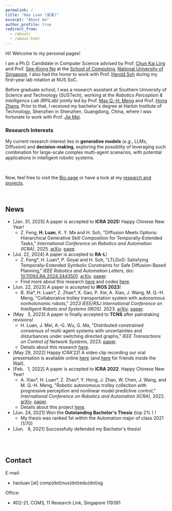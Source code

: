 ```yaml
---
permalink: /
title: "Hao Luan (栾昊)"
excerpt: "About me"
author_profile: true
redirect_from: 
  - /about/
  - /about.html
---
```



Hi! Welcome to my personal pages!

I am a Ph.D. Candidate in Computer Science advised by Prof. [Chun Kai Ling](https://lingchunkai.github.io/) and Prof. [See-Kiong Ng](https://www.comp.nus.edu.sg/~ngsk/) at the [School of Computing](https://www.comp.nus.edu.sg/), [National University of Singapore](https://nus.edu.sg/). 
I also had the honor to work with Prof. [Harold Soh](https://haroldsoh.com/) during my first-year lab rotation at NUS SoC. 

Before graduate school, I was a research assistant at Southern University of Science and Technology (SUSTech), working at the *Robotics Perception & Intelligence Lab (RPILab)* jointly led by Prof. [Max Q.-H. Meng](https://www.ee.cuhk.edu.hk/~qhmeng/about.html) and Prof. [Hong Zhang](https://webdocs.cs.ualberta.ca/~zhang/index.html). 
Prior to that, I received my bachelor's degree at Harbin Institute of Technology, Shenzhen in Shenzhen, Guangdong, China, where I was fortunate to work with Prof. [Jie Mei](https://scholar.google.com/citations?hl=en&user=tyQm5IkAAAAJ). 


### Research Interests 

My current research interest lies in **generative models** (*e.g.*, LLMs, Diffusion) and **decision-making**, exploring the possiblity of leveraging such combination for large-scale complex multi-agent scenarios, with potential applications in intelligent robotic systems. 
<!-- For now, I am interested in tackling decision-making problems from a game-theoretic perspective. -->

<br/>

Now, feel free to visit the [Bio page](/cv/) or have a look at my [research and projects](/projects/).  

<br/>


## News
-   [Jan. 31, 2025] A paper is accepted to **ICRA 2025**! Happy Chinese New Year! 
    -   Z. Feng, **H. Luan**, K. Y. Ma and H. Soh, &quot;Diffusion Meets Options: Hierarchical Generative Skill Composition for Temporally-Extended Tasks,&quot; <i> International Conference on Robotics and Automation (ICRA)</i>, 2025. 
    [arXiv](https://arxiv.org/abs/2410.02389).
    [page](https://philiptheother.github.io/doppler/).
-   [Jul. 22, 2024] A paper is accepted to **RA-L**! 
    -   Z. Feng\*, H. Luan\*, P. Goyal and H. Soh, &quot;LTLDoG: Satisfying Temporally-Extended Symbolic Constraints for Safe Diffusion-Based Planning,&quot; <i> IEEE Robotics and Automation Letters</i>, doi: [10.1109/LRA.2024.3443501](https://doi.org/10.1109/LRA.2024.3443501). 
    [arXiv](https://arxiv.org/abs/2405.04235).
    [paper](/publication/feng-ltldog-2024/).
    -   Find more about this research [here](https://clear-nus.github.io/blog/ltldog) and codes [here](https://github.com/clear-nus/ltldog). 
-   [Jun. 22, 2023] A paper is accepted to **IROS 2023**! 
    -   B. Xia\*, H. Luan\*, Z. Zhao\*, X. Gao, P. Xie, A. Xiao, J. Wang, M. Q.-H. Meng, &quot;Collaborative trolley transportation system with autonomous nonholonomic robots,&quot; <i>2023 IEEE/RSJ International Conference on Intelligent Robots and Systems (IROS)</i>. 2023. 
    [arXiv](https://arxiv.org/abs/2303.06624).
    [paper](/publication/xia-collaborative-IROS2023/).
-   [May &nbsp;&nbsp;3, 2023] A paper is finally accepted to **TCNS** after painstaking revisions! 
    -   H. Luan, J. Mei, A.-G. Wu, G. Ma, "Distributed constrained consensus of multi-agent systems with uncertainties and disturbances under switching directed graphs," *IEEE Transactions on Control of Network Systems*, 2023. [paper](/publication/luan-distributed-2023/). 
    -   Details about this research [here](/cameras/). 
-   [May  29, 2022] Happy ICRA'22! A video clip recording our oral presentation is available online [here](https://youtu.be/eTFTHZl3qT4) (and [here](https://www.bilibili.com/video/BV1aA4y1d7Lb/?vd_source=59e43de47c7f6b97785ca3bfa36d97c8) for friends inside the Wall). 
-   [Feb. &nbsp;&nbsp;1, 2022] A paper is accepted to **ICRA 2022**. Happy Chinese New Year!
    -   A. Xiao\*, H. Luan\*, Z. Zhao\*, Y. Hong, J. Zhao, W. Chen, J. Wang, and M. Q.-H. Meng, "Robotic autonomous trolley collection with progressive perception and nonlinear model predictive control," *International Conference on Robotics and Automation (ICRA)*, 2022. 
    [arXiv](https://arxiv.org/abs/2110.06648). 
    [paper](/publication/xiao-robotic-ICRA2022/). 
    -   Details about this project [here](/trolley-collection/). 
-   [Jun. 24, 2021] Won the **Outstanding Bachelor's Thesis** (top 2% ) ! 
    -   My thesis was ranked 1st within the Automation major of class 2021 (1/70) 
-   [Jun. &nbsp;&nbsp;9, 2021] Successfully defended my Bachelor's thesis!

<br/>
<br/>

## Contact

E-mail: 
-   haoluan \[at\] comp(dot)nus(dot)edu(dot)sg

Office: 
-   #02-21, COM3, 11 Research Link, Singapore 119391




<!--

This is the front page of a website that is powered by the [academicpages template](https://github.com/academicpages/academicpages.github.io) and hosted on GitHub pages. [GitHub pages](https://pages.github.com) is a free service in which websites are built and hosted from code and data stored in a GitHub repository, automatically updating when a new commit is made to the respository. This template was forked from the [Minimal Mistakes Jekyll Theme](https://mmistakes.github.io/minimal-mistakes/) created by Michael Rose, and then extended to support the kinds of content that academics have: publications, talks, teaching, a portfolio, blog posts, and a dynamically-generated CV. You can fork [this repository](https://github.com/academicpages/academicpages.github.io) right now, modify the configuration and markdown files, add your own PDFs and other content, and have your own site for free, with no ads! An older version of this template powers my own personal website at [stuartgeiger.com](http://stuartgeiger.com), which uses [this Github repository](https://github.com/staeiou/staeiou.github.io).

A data-driven personal website
======
Like many other Jekyll-based GitHub Pages templates, academicpages makes you separate the website's content from its form. The content & metadata of your website are in structured markdown files, while various other files constitute the theme, specifying how to transform that content & metadata into HTML pages. You keep these various markdown (.md), YAML (.yml), HTML, and CSS files in a public GitHub repository. Each time you commit and push an update to the repository, the [GitHub pages](https://pages.github.com/) service creates static HTML pages based on these files, which are hosted on GitHub's servers free of charge.

Many of the features of dynamic content management systems (like Wordpress) can be achieved in this fashion, using a fraction of the computational resources and with far less vulnerability to hacking and DDoSing. You can also modify the theme to your heart's content without touching the content of your site. If you get to a point where you've broken something in Jekyll/HTML/CSS beyond repair, your markdown files describing your talks, publications, etc. are safe. You can rollback the changes or even delete the repository and start over -- just be sure to save the markdown files! Finally, you can also write scripts that process the structured data on the site, such as [this one](https://github.com/academicpages/academicpages.github.io/blob/master/talkmap.ipynb) that analyzes metadata in pages about talks to display [a map of every location you've given a talk](https://academicpages.github.io/talkmap.html).

Getting started
======
1. Register a GitHub account if you don't have one and confirm your e-mail (required!)
1. Fork [this repository](https://github.com/academicpages/academicpages.github.io) by clicking the "fork" button in the top right. 
1. Go to the repository's settings (rightmost item in the tabs that start with "Code", should be below "Unwatch"). Rename the repository "[your GitHub username].github.io", which will also be your website's URL.
1. Set site-wide configuration and create content & metadata (see below -- also see [this set of diffs](http://archive.is/3TPas) showing what files were changed to set up [an example site](https://getorg-testacct.github.io) for a user with the username "getorg-testacct")
1. Upload any files (like PDFs, .zip files, etc.) to the files/ directory. They will appear at https://[your GitHub username].github.io/files/example.pdf.  
1. Check status by going to the repository settings, in the "GitHub pages" section

Site-wide configuration
------
The main configuration file for the site is in the base directory in [_config.yml](https://github.com/academicpages/academicpages.github.io/blob/master/_config.yml), which defines the content in the sidebars and other site-wide features. You will need to replace the default variables with ones about yourself and your site's github repository. The configuration file for the top menu is in [_data/navigation.yml](https://github.com/academicpages/academicpages.github.io/blob/master/_data/navigation.yml). For example, if you don't have a portfolio or blog posts, you can remove those items from that navigation.yml file to remove them from the header. 

Create content & metadata
------
For site content, there is one markdown file for each type of content, which are stored in directories like _publications, _talks, _posts, _teaching, or _pages. For example, each talk is a markdown file in the [_talks directory](https://github.com/academicpages/academicpages.github.io/tree/master/_talks). At the top of each markdown file is structured data in YAML about the talk, which the theme will parse to do lots of cool stuff. The same structured data about a talk is used to generate the list of talks on the [Talks page](https://academicpages.github.io/talks), each [individual page](https://academicpages.github.io/talks/2012-03-01-talk-1) for specific talks, the talks section for the [CV page](https://academicpages.github.io/cv), and the [map of places you've given a talk](https://academicpages.github.io/talkmap.html) (if you run this [python file](https://github.com/academicpages/academicpages.github.io/blob/master/talkmap.py) or [Jupyter notebook](https://github.com/academicpages/academicpages.github.io/blob/master/talkmap.ipynb), which creates the HTML for the map based on the contents of the _talks directory).

**Markdown generator**

I have also created [a set of Jupyter notebooks](https://github.com/academicpages/academicpages.github.io/tree/master/markdown_generator
) that converts a CSV containing structured data about talks or presentations into individual markdown files that will be properly formatted for the academicpages template. The sample CSVs in that directory are the ones I used to create my own personal website at stuartgeiger.com. My usual workflow is that I keep a spreadsheet of my publications and talks, then run the code in these notebooks to generate the markdown files, then commit and push them to the GitHub repository.

How to edit your site's GitHub repository
------
Many people use a git client to create files on their local computer and then push them to GitHub's servers. If you are not familiar with git, you can directly edit these configuration and markdown files directly in the github.com interface. Navigate to a file (like [this one](https://github.com/academicpages/academicpages.github.io/blob/master/_talks/2012-03-01-talk-1.md) and click the pencil icon in the top right of the content preview (to the right of the "Raw | Blame | History" buttons). You can delete a file by clicking the trashcan icon to the right of the pencil icon. You can also create new files or upload files by navigating to a directory and clicking the "Create new file" or "Upload files" buttons. 

Example: editing a markdown file for a talk
![Editing a markdown file for a talk](/images/editing-talk.png)

For more info
------
More info about configuring academicpages can be found in [the guide](https://academicpages.github.io/markdown/). The [guides for the Minimal Mistakes theme](https://mmistakes.github.io/minimal-mistakes/docs/configuration/) (which this theme was forked from) might also be helpful.

-->
